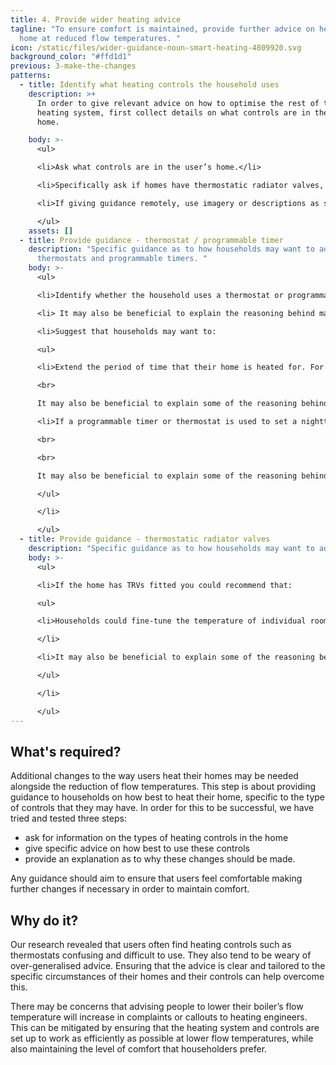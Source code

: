 ```yaml
---
title: 4. Provide wider heating advice
tagline: "To ensure comfort is maintained, provide further advice on heating the
  home at reduced flow temperatures. "
icon: /static/files/wider-guidance-noun-smart-heating-4809920.svg
background_color: "#ffd1d1"
previous: 3-make-the-changes
patterns:
  - title: Identify what heating controls the household uses
    description: >+
      In order to give relevant advice on how to optimise the rest of the
      heating system, first collect details on what controls are in the user’s
      home. 

    body: >-
      <ul>

      <li>Ask what controls are in the user’s home.</li>

      <li>Specifically ask if homes have thermostatic radiator valves, a programmable timer or a thermostat.</li>

      <li>If giving guidance remotely, use imagery or descriptions as some users may not be sure what controls they have in the home. </li>

      </ul>
    assets: []
  - title: Provide guidance - thermostat / programmable timer
    description: "Specific guidance as to how households may want to adjust their
      thermostats and programmable timers. "
    body: >-
      <ul>

      <li>Identify whether the household uses a thermostat or programmable thermostat and timer. </li>

      <li> It may also be beneficial to explain the reasoning behind making changes to their thermostat or timer. </li>

      <li>Suggest that households may want to:

      <ul>

      <li>Extend the period of time that their home is heated for. For example, if their heating switches off at night, they should try setting the heating to come on a little earlier than usual.<br>

      <br>

      It may also be beneficial to explain some of the reasoning behind this, for example - “By slightly extending the period of time that your heating is on for you are allowing for a more gradual warm-up time. As your boiler should now be running more efficiently it should not increase your bills.”</li>

      <li>If a programmable timer or thermostat is used to set a nighttime and daytime temperature, the gap between the daytime and nighttime temperature may need to be reduced. For example, the nighttime temperature may need to be increased by 1 degree. The same principle could be used when people are out of the house during the day.

      <br>

      <br>

      It may also be beneficial to explain some of the reasoning behind this, for example, - “By reducing the gap between the night time and the day time temperature you are ensuring that the boiler doesn't have to work too hard to reach a comfortable temperature in the morning. This will help it maintain its efficiency. ”</li>

      </ul>

      </li>

      </ul>
  - title: Provide guidance - thermostatic radiator valves
    description: "Specific guidance as to how households may want to adjust their TRVs. "
    body: >-
      <ul>

      <li>If the home has TRVs fitted you could recommend that:

      <ul>

      <li>Households could fine-tune the temperature of individual rooms with their radiator valves. As the flow temperature is lower it may be best to heat all the rooms in a home evenly, so it may be beneficial to open all of the radiator valves. If some rooms are feeling a little colder, users could turn up the radiator valve in that room. If other rooms are too warm, they could turn it down.

      </li>

      <li>It may also be beneficial to explain some of the reasoning behind this, for example, “Opening these radiator valves will ensure that your radiators remain on until a comfortable temperature has been reached. It should also ensure that your boiler is running as efficiently as possible, as the water returning to your boiler will be cooler.”</li>

      </ul>

      </li>

      </ul>
---
```

## What's required?

Additional changes to the way users heat their homes may be needed alongside the reduction of flow temperatures. This step is about providing guidance to households on how best to heat their home, specific to the type of controls that they may have. In order for this to be successful, we have tried and tested three steps: 

* ask for information on the types of heating controls in the home
* give specific advice on how best to use these controls
* provide an explanation as to why these changes should be made. 

Any guidance should aim to ensure that users feel comfortable making further changes if necessary in order to maintain comfort.



## Why do it?

Our research revealed that users often find heating controls such as thermostats confusing and difficult to use. They also tend to be weary of over-generalised advice. Ensuring that the advice is clear and tailored to the specific circumstances of their homes and their controls can help overcome this.

There may be concerns that advising people to lower their boiler’s flow temperature will increase in complaints or callouts to heating engineers. This can be mitigated by ensuring that the heating system and controls are set up to work as efficiently as possible at lower flow temperatures, while also maintaining the level of comfort that householders prefer.